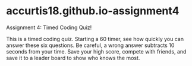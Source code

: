 # accurtis18.github.io-assignment4
Assignment 4: Timed Coding Quiz!

This is a timed coding quiz. Starting a 60 timer, see how quickly you can answer these six questions. Be careful, a wrong answer subtracts 10 seconds from your time. Save your high score, compete with friends, and save it to a leader board to show who knows the most.
